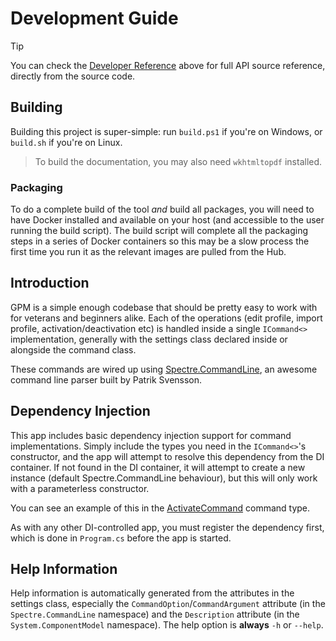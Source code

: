 # Development Guide

> [!TIP]
> You can check the [Developer Reference](../api/index.md) above for full API source reference, directly from the source code.

## Building

Building this project is super-simple: run `build.ps1` if you're on Windows, or `build.sh` if you're on Linux.

> To build the documentation, you may also need `wkhtmltopdf` installed.

### Packaging

To do a complete build of the tool *and* build all packages, you will need to have Docker installed and available on your host (and accessible to the user running the build script). The build script will complete all the packaging steps in a series of Docker containers so this may be a slow process the first time you run it as the relevant images are pulled from the Hub.

## Introduction

GPM is a simple enough codebase that should be pretty easy to work with for veterans and beginners alike. Each of the operations (edit profile, import profile, activation/deactivation etc) is handled inside a single `ICommand<>` implementation, generally with the settings class declared inside or alongside the command class.

These commands are wired up using [Spectre.CommandLine](https://nuget.org/packages/Spectre.CommandLine), an awesome command line parser built by Patrik Svensson.

## Dependency Injection

This app includes basic dependency injection support for command implementations. Simply include the types you need in the `ICommand<>`'s constructor, and the app will attempt to resolve this dependency from the DI container. If not found in the DI container, it will attempt to create a new instance (default Spectre.CommandLine behaviour), but this will only work with a parameterless constructor.

You can see an example of this in the [ActivateCommand](xref:GitProfileManager.Commands.Activate.ActivateCommand) command type.

As with any other DI-controlled app, you must register the dependency first, which is done in `Program.cs` before the app is started.

## Help Information

Help information is automatically generated from the attributes in the settings class, especially the `CommandOption`/`CommandArgument` attribute (in the `Spectre.CommandLine` namespace) and the `Description` attribute (in the `System.ComponentModel` namespace). The help option is **always** `-h` or `--help`.